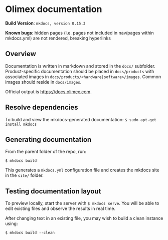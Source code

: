 # Olimex documentation

**Build Version**: `mkdocs, version 0.15.3`

**Known bugs**: hidden pages (i.e. pages not included in nav/pages within mkdocs.yml) are not rendered, breaking hyperlinks

## Overview

Documentation is written in markdown and stored in the `docs/` subfolder.
Product-specific documentation should be placed in `docs/products` with associated images in `docs/products/<hardware|software>/images`.
Common images should reside in `docs/images`.

Official output is https://docs.olimex.com.

## Resolve dependencies

To build and view the mkdocs-generated documentation:
`$ sudo apt-get install mkdocs`

## Generating documentation

From the parent folder of the repo, run:

`$ mkdocs build`

This generates a `mkdocs.yml` configuration file and creates the mkdocs site in the `site/` folder.

## Testing documentation layout

To preview locally, start the server with `$ mkdocs serve`.
You will be able to edit existing files and observe the results in real time.

After changing text in an existing file, you may wish to build a clean instance using:

`$ mkdocs build --clean`
